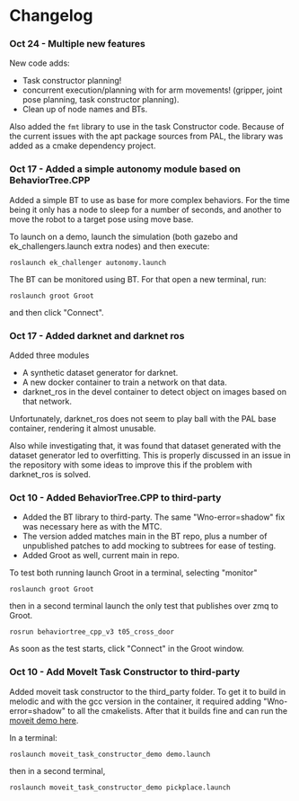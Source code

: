 # Changelog

### Oct 24 - Multiple new features

New code adds:

- Task constructor planning!
- concurrent execution/planning with for arm movements! (gripper, joint pose planning, task constructor planning).
- Clean up of node names and BTs.

Also added the `fmt` library to use in the task Constructor code. Because of the current issues with the apt package sources from PAL, the library was added as a cmake dependency project.

### Oct 17 - Added a simple autonomy module based on BehaviorTree.CPP

Added a simple BT to use as base for more complex behaviors. For the time being it only has a node to sleep for a number of seconds, and another to move the robot to a target pose using move base.

To launch on a demo, launch the simulation (both gazebo and ek_challengers.launch extra nodes) and then execute:

```
roslaunch ek_challenger autonomy.launch
```

The BT can be monitored using BT. For that open a new terminal, run:
```
roslaunch groot Groot
```
and then click "Connect".

### Oct 17 - Added darknet and darknet ros

Added three modules

- A synthetic dataset generator for darknet.
- A new docker container to train a network on that data.
- darknet_ros in the devel container to detect object on images based on that network.

Unfortunately, darknet_ros does not seem to play ball with the PAL base container, rendering it almost unusable.

Also while investigating that, it was found that dataset generated with the dataset generator led to overfitting. This is properly discussed in an issue in the repository with some ideas to improve this if the problem with darknet_ros is solved.

### Oct 10 - Added BehaviorTree.CPP to third-party

- Added the BT library to third-party. The same "Wno-error=shadow" fix was necessary here as with the MTC.
- The version added matches main in the BT repo, plus a number of unpublished patches to add mocking to subtrees for ease of testing.
- Added Groot as well, current main in repo.

To test both running launch Groot in a terminal, selecting "monitor"
```
roslaunch groot Groot
```
then in a second terminal launch the only test that publishes over zmq to Groot.
```
rosrun behaviortree_cpp_v3 t05_cross_door 
```
As soon as the test starts, click "Connect" in the Groot window.

### Oct 10 - Add MoveIt Task Constructor to third-party

Added moveit task constructor to the third_party folder.
To get it to build in melodic and with the gcc version in the container, it required adding "Wno-error=shadow" to all the cmakelists.
After that it builds fine and can run the [moveit demo here](https://ros-planning.github.io/moveit_tutorials/doc/moveit_task_constructor/moveit_task_constructor_tutorial.html).

In a terminal:
```
roslaunch moveit_task_constructor_demo demo.launch
```
then in a second terminal,
```
roslaunch moveit_task_constructor_demo pickplace.launch
```